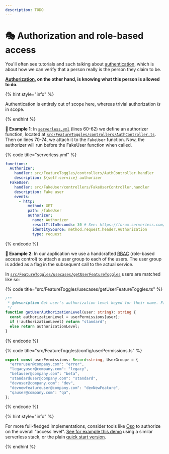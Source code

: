 ```yaml
---
description: TODO
---
```


# 🎭 Authorization and role-based access

You'll often see tutorials and such talking about [authentication](https://auth0.com/intro-to-iam/what-is-authentication/), which is about how we can verify that a person really is the person they claim to be.

**[Authorization](https://www.osohq.com/academy), on the other hand, is knowing what this person is allowed to do.**

{% hint style="info" %}

Authentication is entirely out of scope here, whereas trivial authorization _is_ in scope.

{% endhint %}

**🎯 Example 1**: In [`serverless.yml`](https://github.com/mikaelvesavuori/better-apis-workshop/blob/main/serverless.yml) (lines 60-62) we define an authorizer function, located at [`src/FeatureToggles/controllers/AuthController.ts`](https://github.com/mikaelvesavuori/better-apis-workshop/blob/main/src/FeatureToggles/controllers/AuthController.ts). Then on lines 70-74, we attach it to the `FakeUser` function. Now, the authorizer will run before the FakeUser function when called.

{% code title="serverless.yml" %}

```yml
functions:
  Authorizer:
    handler: src/FeatureToggles/controllers/AuthController.handler
    description: ${self:service} authorizer
  FakeUser:
    handler: src/FakeUser/controllers/FakeUserController.handler
    description: Fake user
    events:
      - http:
          method: GET
          path: /fakeUser
          authorizer:
            name: Authorizer
            resultTtlInSeconds: 30 # See: https://forum.serverless.com/t/api-gateway-custom-authorizer-caching-problems/4695
            identitySource: method.request.header.Authorization
            type: request
```

{% endcode %}

**🎯 Example 2**: In our application we use a handcrafted [RBAC](https://en.wikipedia.org/wiki/Role-based_access_control) (role-based access control) to attach a user group to each of the users. The user group is added as a flag in the subsequent call to the actual service.

In [`src/FeatureToggles/usecases/getUserFeatureToggles`](https://github.com/mikaelvesavuori/better-apis-workshop/blob/4c28f13ce65cb0d05cb09154a27b8949bcd1641a/src/FeatureToggles/usecases/getUserFeatureToggles.ts) users are matched like so:

{% code title="src/FeatureToggles/usecases/getUserFeatureToggles.ts" %}

```typescript
/**
 * @description Get user's authorization level keyed for their name. Fallback is "standard" features.
 */
function getUserAuthorizationLevel(user: string): string {
  const authorizationLevel = userPermissions[user];
  if (!authorizationLevel) return "standard";
  else return authorizationLevel;
}
```

{% endcode %}

{% code title="src/FeatureToggles/config/userPermissions.ts" %}

```typescript
export const userPermissions: Record<string, UserGroup> = {
  "erroruser@company.com": "error",
  "legacyuser@company.com": "legacy",
  "betauser@company.com": "beta",
  "standarduser@company.com": "standard",
  "devuser@company.com": "dev",
  "devnewfeatureuser@company.com": "devNewFeature",
  "qauser@company.com": "qa",
};
```

{% endcode %}

{% hint style="info" %}

For more full-fledged implementations, consider tools like [Oso](https://www.osohq.com) to authorize on the overall "access level". [See for example this demo](https://www.osohq.com/post/add-authorization-to-a-serverless-nodejs-app) using a similar serverless stack, or the plain [quick start version](https://docs.osohq.com/node/getting-started/quickstart.html).

{% endhint %}
